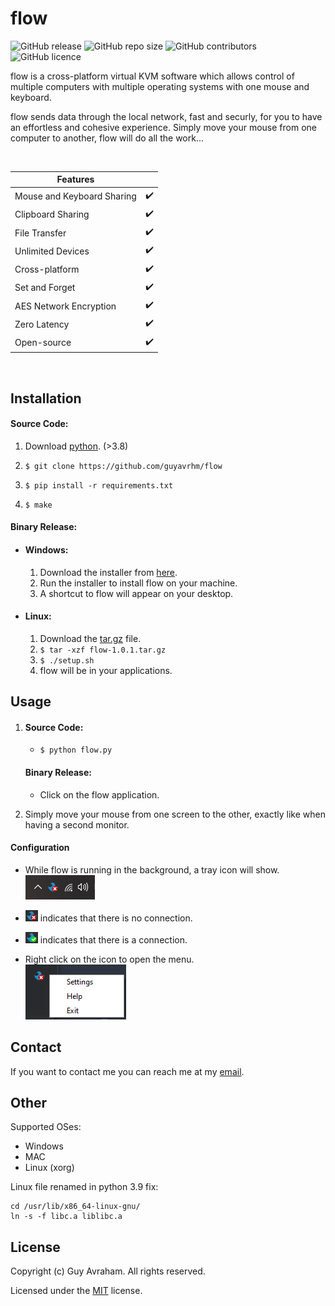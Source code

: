 # flow
![GitHub release](https://img.shields.io/github/v/release/guyavrhm/flow)
![GitHub repo size](https://img.shields.io/github/languages/code-size/guyavrhm/flow)
![GitHub contributors](https://img.shields.io/github/contributors/guyavrhm/flow)
![GitHub licence](https://img.shields.io/github/license/guyavrhm/flow)

flow is a cross-platform virtual KVM software which allows control of multiple computers with multiple operating systems with one mouse and keyboard.

flow sends data through the local network, fast and securly, for you to have an effortless and cohesive experience. Simply move your mouse from one computer to another, flow will do all the work...

<br>

| Features | |
|-----------|-|
| Mouse and Keyboard Sharing | ✔️ |
| Clipboard Sharing | ✔️ |
| File Transfer | ✔️ |
| Unlimited Devices | ✔️ |
| Cross-platform | ✔️ |
| Set and Forget | ✔️ |
| AES Network Encryption | ✔️ |
| Zero Latency | ✔️ |
| Open-source | ✔️ |

<br>

## Installation

#### Source Code:
1. Download [python](https://www.python.org/downloads/release/python-395/). (>3.8)

2. `$ git clone https://github.com/guyavrhm/flow`

3. `$ pip install -r requirements.txt`
  
4. `$ make`

#### Binary Release:

*   #### Windows:
    1. Download the installer from [here](https://github.com/guyavrhm/flow/releases/download/v1.0.1/flow.v1.0.1.setup.exe).
    2. Run the installer to install flow on your machine.
    3. A shortcut to flow will appear on your desktop.

*   #### Linux:
    1. Download the [tar.gz](https://github.com/guyavrhm/flow/releases/download/v1.0.1/flow-1.0.1.tar.gz) file.
    2. `$ tar -xzf flow-1.0.1.tar.gz`
    3. `$ ./setup.sh`
    4. flow will be in your applications.

## Usage
1.
    #### Source Code:
    * `$ python flow.py`

    #### Binary Release:
    * Click on the flow application.

2. Simply move your mouse from one screen to the other, exactly like when having a second monitor.

#### Configuration

* While flow is running in the background, a tray icon will show.
<br>![image info](./img/tray.png)

* ![x](./img/x.png) indicates that there is no connection.

* ![v](./img/v.png) indicates that there is a connection.

* Right click on the icon to open the menu.
<br>![image info](./img/menu.png)<br>


## Contact
If you want to contact me you can reach me at my [email](mailto:guy.ava03@gmail.com).

## Other
Supported OSes:
* Windows
* MAC
* Linux (xorg)


Linux file renamed in python 3.9 fix:
```
cd /usr/lib/x86_64-linux-gnu/
ln -s -f libc.a liblibc.a
```

## License

Copyright (c) Guy Avraham. All rights reserved.

Licensed under the [MIT](LICENSE) license.
